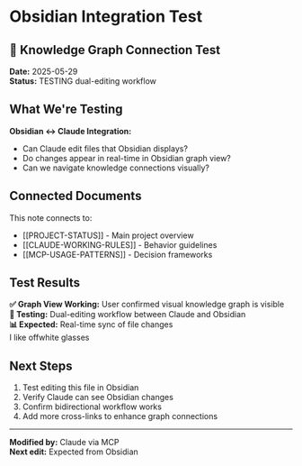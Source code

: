 # Obsidian Integration Test

## 🔗 Knowledge Graph Connection Test

**Date:** 2025-05-29  
**Status:** TESTING dual-editing workflow

## What We're Testing

**Obsidian ↔ Claude Integration:**
- Can Claude edit files that Obsidian displays?
- Do changes appear in real-time in Obsidian graph view?
- Can we navigate knowledge connections visually?

## Connected Documents

This note connects to:
- [[PROJECT-STATUS]] - Main project overview
- [[CLAUDE-WORKING-RULES]] - Behavior guidelines  
- [[MCP-USAGE-PATTERNS]] - Decision frameworks

## Test Results

**✅ Graph View Working:** User confirmed visual knowledge graph is visible  
**🔄 Testing:** Dual-editing workflow between Claude and Obsidian  
**📊 Expected:** Real-time sync of file changes  
I like offwhite glasses 

## Next Steps

1. Test editing this file in Obsidian
2. Verify Claude can see Obsidian changes
3. Confirm bidirectional workflow works
4. Add more cross-links to enhance graph connections

---
**Modified by:** Claude via MCP  
**Next edit:** Expected from Obsidian

